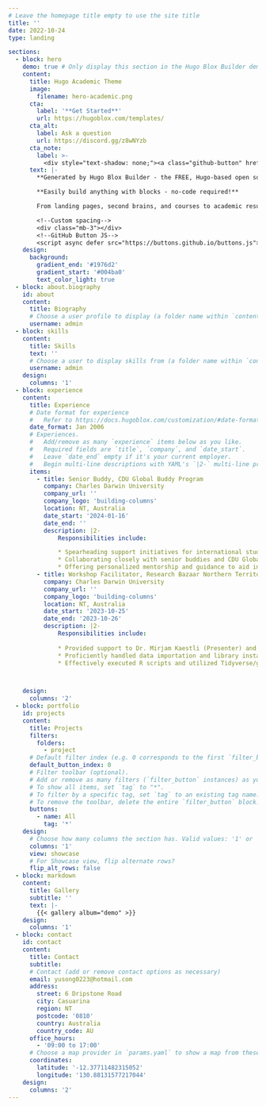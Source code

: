 ```yaml
---
# Leave the homepage title empty to use the site title
title: ''
date: 2022-10-24
type: landing

sections:
  - block: hero
    demo: true # Only display this section in the Hugo Blox Builder demo site
    content:
      title: Hugo Academic Theme
      image:
        filename: hero-academic.png
      cta:
        label: '**Get Started**'
        url: https://hugoblox.com/templates/
      cta_alt:
        label: Ask a question
        url: https://discord.gg/z8wNYzb
      cta_note:
        label: >-
          <div style="text-shadow: none;"><a class="github-button" href="https://github.com/HugoBlox/hugo-blox-builder" data-icon="octicon-star" data-size="large" data-show-count="true" aria-label="Star">Star Hugo Blox Builder</a></div><div style="text-shadow: none;"><a class="github-button" href="https://github.com/HugoBlox/theme-academic-cv" data-icon="octicon-star" data-size="large" data-show-count="true" aria-label="Star">Star the Academic template</a></div>
      text: |-
        **Generated by Hugo Blox Builder - the FREE, Hugo-based open source website builder trusted by 500,000+ sites.**

        **Easily build anything with blocks - no-code required!**

        From landing pages, second brains, and courses to academic resumés, conferences, and tech blogs.

        <!--Custom spacing-->
        <div class="mb-3"></div>
        <!--GitHub Button JS-->
        <script async defer src="https://buttons.github.io/buttons.js"></script>
    design:
      background:
        gradient_end: '#1976d2'
        gradient_start: '#004ba0'
        text_color_light: true
  - block: about.biography
    id: about
    content:
      title: Biography
      # Choose a user profile to display (a folder name within `content/authors/`)
      username: admin
  - block: skills
    content:
      title: Skills
      text: ''
      # Choose a user to display skills from (a folder name within `content/authors/`)
      username: admin
    design:
      columns: '1'
  - block: experience
    content:
      title: Experience
      # Date format for experience
      #   Refer to https://docs.hugoblox.com/customization/#date-format
      date_format: Jan 2006
      # Experiences.
      #   Add/remove as many `experience` items below as you like.
      #   Required fields are `title`, `company`, and `date_start`.
      #   Leave `date_end` empty if it's your current employer.
      #   Begin multi-line descriptions with YAML's `|2-` multi-line prefix.
      items:
        - title: Senior Buddy, CDU Global Buddy Program
          company: Charles Darwin University
          company_url: ''
          company_logo: 'building-columns'
          location: NT, Australia
          date_start: '2024-01-16'
          date_end: ''
          description: |2-
              Responsibilities include:

              * Spearheading support initiatives for international students, nurturing a sense of belonging, and orchestrating in-person gatherings to cultivate cultural exchange and solidarity.
              * Collaborating closely with senior buddies and CDU Global staff to innovate student engagement strategies, thereby enhancing the overall student experience, and fostering a welcoming campus environment.
              * Offering personalized mentorship and guidance to aid international students in navigating academic challenges and social integration, ensuring their seamless transition into university life, and promoting cross-cultural understanding.
        - title: Workshop Facilitator, Research Bazaar Northern Territory
          company: Charles Darwin University
          company_url: ''
          company_logo: 'building-columns'
          location: NT, Australia
          date_start: '2023-10-25'
          date_end: '2023-10-26'
          description: |2-
              Responsibilities include:
              
              * Provided support to Dr. Mirjam Kaestli (Presenter) and collaborated with other facilitators in assisting participants with debugging program environments and troubleshooting code during workshops. 
              * Proficiently handled data importation and library installations in R, demonstrating adeptness in fundamental operations.
              * Effectively executed R scripts and utilized Tidyverse/ggplot2 packages for data manipulation and visualization, highlighting advanced R techniques.



    design:
      columns: '2'
  - block: portfolio
    id: projects
    content:
      title: Projects
      filters:
        folders:
          - project
      # Default filter index (e.g. 0 corresponds to the first `filter_button` instance below).
      default_button_index: 0
      # Filter toolbar (optional).
      # Add or remove as many filters (`filter_button` instances) as you like.
      # To show all items, set `tag` to "*".
      # To filter by a specific tag, set `tag` to an existing tag name.
      # To remove the toolbar, delete the entire `filter_button` block.
      buttons:
        - name: All
          tag: '*'
    design:
      # Choose how many columns the section has. Valid values: '1' or '2'.
      columns: '1'
      view: showcase
      # For Showcase view, flip alternate rows?
      flip_alt_rows: false
  - block: markdown
    content:
      title: Gallery
      subtitle: ''
      text: |-
        {{< gallery album="demo" >}}
    design:
      columns: '1'
  - block: contact
    id: contact
    content:
      title: Contact
      subtitle:
      # Contact (add or remove contact options as necessary)
      email: yusong0223@hotmail.com
      address:
        street: 6 Dripstone Road
        city: Casuarina
        region: NT
        postcode: '0810'
        country: Australia
        country_code: AU
      office_hours:
        - '09:00 to 17:00'
      # Choose a map provider in `params.yaml` to show a map from these coordinates
      coordinates:
        latitude: '-12.37711482315052'
        longitude: '130.88131577217044' 
    design:
      columns: '2'
---
```

